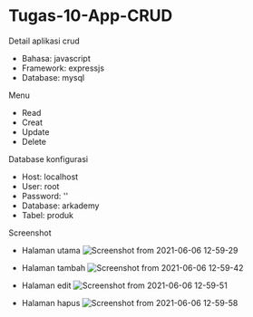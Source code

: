 # Tugas-10-App-CRUD

Detail aplikasi crud
- Bahasa: javascript
- Framework: expressjs
- Database: mysql

Menu
- Read
- Creat
- Update
- Delete

Database konfigurasi
- Host: localhost
- User: root
- Password: ''
- Database: arkademy
- Tabel: produk

Screenshot
- Halaman utama
![Screenshot from 2021-06-06 12-59-29](https://user-images.githubusercontent.com/55304067/120919472-f843c980-c6e3-11eb-8339-d167c2e80af7.png)

- Halaman tambah
![Screenshot from 2021-06-06 12-59-42](https://user-images.githubusercontent.com/55304067/120919484-11e51100-c6e4-11eb-8f9d-13ba2b1f5320.png)

- Halaman edit
![Screenshot from 2021-06-06 12-59-51](https://user-images.githubusercontent.com/55304067/120919493-20332d00-c6e4-11eb-8e09-dd16f25ca8c7.png)

- Halaman hapus
![Screenshot from 2021-06-06 12-59-58](https://user-images.githubusercontent.com/55304067/120919506-2de8b280-c6e4-11eb-8876-6bec78c9c34a.png)

